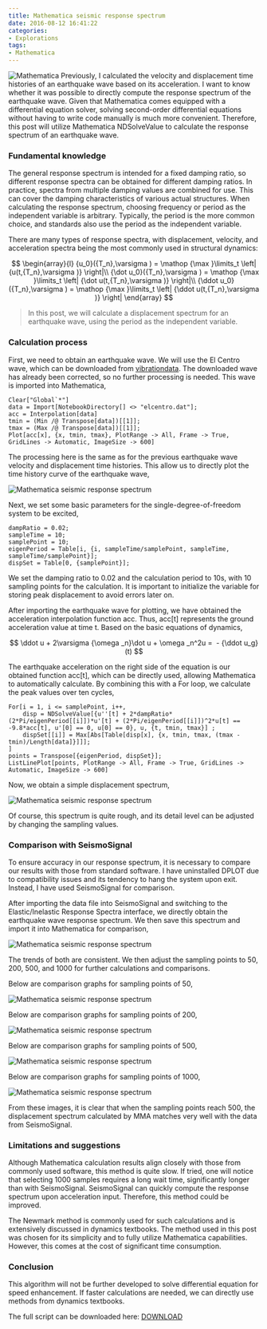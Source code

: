 ```yaml
---
title: Mathematica seismic response spectrum
date: 2016-08-12 16:41:22
categories:
- Explorations
tags:
- Mathematica
---
```


![Mathematica](/uploads/images/0000/Mathematica.jpg)
Previously, I calculated the velocity and displacement time histories of an earthquake wave based on its acceleration. I want to know whether it was possible to directly compute the response spectrum of the earthquake wave. Given that Mathematica comes equipped with a differential equation solver, solving second-order differential equations without having to write code manually is much more convenient. Therefore, this post will utilize Mathematica NDSolveValue to calculate the response spectrum of an earthquake wave.

### Fundamental knowledge

The general response spectrum is intended for a fixed damping ratio, so different response spectra can be obtained for different damping ratios. In practice, spectra from multiple damping values are combined for use. This can cover the damping characteristics of various actual structures. When calculating the response spectrum, choosing frequency or period as the independent variable is arbitrary. Typically, the period is the more common choice, and standards also use the period as the independent variable.

There are many types of response spectra, with displacement, velocity, and acceleration spectra being the most commonly used in structural dynamics:

$$
\begin{array}{l}
{u_0}({T_n},\varsigma ) = \mathop {\max }\limits_t \left| {u(t,{T_n},\varsigma )} \right|\\
{\dot u_0}({T_n},\varsigma ) = \mathop {\max }\limits_t \left| {\dot u(t,{T_n},\varsigma )} \right|\\
{\ddot u_0}({T_n},\varsigma ) = \mathop {\max }\limits_t \left| {\ddot u(t,{T_n},\varsigma )} \right|
\end{array}
$$

> In this post, we will calculate a displacement spectrum for an earthquake wave, using the period as the independent variable.

### Calculation process

First, we need to obtain an earthquake wave. We will use the El Centro wave, which can be downloaded from [vibrationdata](http://www.vibrationdata.com/elcentro.htm). The downloaded wave has already been corrected, so no further processing is needed. This wave is imported into Mathematica,

```
Clear["Global`*"]
data = Import[NotebookDirectory[] <> "elcentro.dat"];
acc = Interpolation[data]
tmin = (Min /@ Transpose[data])[[1]];
tmax = (Max /@ Transpose[data])[[1]];
Plot[acc[x], {x, tmin, tmax}, PlotRange -> All, Frame -> True, GridLines -> Automatic, ImageSize -> 600]
```

The processing here is the same as for the previous earthquake wave velocity and displacement time histories. This allow us to directly plot the time history curve of the earthquake wave,

![Mathematica seismic response spectrum](/uploads/images/2016/MmaSeismicResponseSpectrum1.png)

Next, we set some basic parameters for the single-degree-of-freedom system to be excited,

```
dampRatio = 0.02;
sampleTime = 10;
samplePoint = 10;
eigenPeriod = Table[i, {i, sampleTime/samplePoint, sampleTime, sampleTime/samplePoint}];
dispSet = Table[0, {samplePoint}];
```

We set the damping ratio to 0.02 and the calculation period to 10s, with 10 sampling points for the calculation. It is important to initialize the variable for storing peak displacement to avoid errors later on.

After importing the earthquake wave for plotting, we have obtained the acceleration interpolation function acc. Thus, acc[t] represents the ground acceleration value at time t. Based on the basic equations of dynamics,

$$
\ddot u + 2\varsigma {\omega _n}\dot u + \omega _n^2u =  - {\ddot u_g}(t)
$$

The earthquake acceleration on the right side of the equation is our obtained function acc[t], which can be directly used, allowing Mathematica to automatically calculate. By combining this with a For loop, we calculate the peak values over ten cycles,

```
For[i = 1, i <= samplePoint, i++,
    disp = NDSolveValue[{u''[t] + 2*dampRatio*(2*Pi/eigenPeriod[[i]])*u'[t] + (2*Pi/eigenPeriod[[i]])^2*u[t] == -9.8*acc[t], u'[0] == 0, u[0] == 0}, u, {t, tmin, tmax}] ;
    dispSet[[i]] = Max[Abs[Table[disp[x], {x, tmin, tmax, (tmax - tmin)/Length[data]}]]];
]
points = Transpose[{eigenPeriod, dispSet}];
ListLinePlot[points, PlotRange -> All, Frame -> True, GridLines -> Automatic, ImageSize -> 600]
```

Now, we obtain a simple displacement spectrum,

![Mathematica seismic response spectrum](/uploads/images/2016/MmaSeismicResponseSpectrum2.png)

Of course, this spectrum is quite rough, and its detail level can be adjusted by changing the sampling values.

### Comparison with SeismoSignal

To ensure accuracy in our response spectrum, it is necessary to compare our results with those from standard software. I have uninstalled DPLOT due to compatibility issues and its tendency to hang the system upon exit. Instead, I have used SeismoSignal for comparison.

After importing the data file into SeismoSignal and switching to the Elastic/Inelastic Response Spectra interface, we directly obtain the earthquake wave response spectrum. We then save this spectrum and import it into Mathematica for comparison,

![Mathematica seismic response spectrum](/uploads/images/2016/MmaSeismicResponseSpectrum3.png)

The trends of both are consistent. We then adjust the sampling points to 50, 200, 500, and 1000 for further calculations and comparisons.

Below are comparison graphs for sampling points of 50,

![Mathematica seismic response spectrum](/uploads/images/2016/MmaSeismicResponseSpectrum4.png)

Below are comparison graphs for sampling points of 200,

![Mathematica seismic response spectrum](/uploads/images/2016/MmaSeismicResponseSpectrum5.png)

Below are comparison graphs for sampling points of 500,

![Mathematica seismic response spectrum](/uploads/images/2016/MmaSeismicResponseSpectrum6.png)

Below are comparison graphs for sampling points of 1000,

![Mathematica seismic response spectrum](/uploads/images/2016/MmaSeismicResponseSpectrum7.png)

From these images, it is clear that when the sampling points reach 500, the displacement spectrum calculated by MMA matches very well with the data from SeismoSignal.

### Limitations and suggestions

Although Mathematica calculation results align closely with those from commonly used software, this method is quite slow. If tried, one will notice that selecting 1000 samples requires a long wait time, significantly longer than with SeismoSignal. SeismoSignal can quickly compute the response spectrum upon acceleration input. Therefore, this method could be improved.

The Newmark method is commonly used for such calculations and is extensively discussed in dynamics textbooks. The method used in this post was chosen for its simplicity and to fully utilize Mathematica capabilities. However, this comes at the cost of significant time consumption.

### Conclusion

This algorithm will not be further developed to solve differential equation for speed enhancement. If faster calculations are needed, we can directly use methods from dynamics textbooks.

The full script can be downloaded here: [DOWNLOAD](/uploads/files/2016/MmaSeismicResponseSpectrum.zip)
